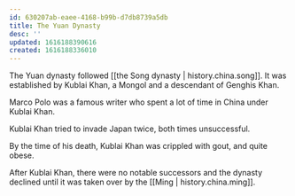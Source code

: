 ```yaml
---
id: 630207ab-eaee-4168-b99b-d7db8739a5db
title: The Yuan Dynasty
desc: ''
updated: 1616188390616
created: 1616188336010
---
```

The Yuan dynasty followed [[the Song dynasty | history.china.song]]. It was established by Kublai
Khan, a Mongol and a descendant of Genghis Khan.

Marco Polo was a famous writer who spent a lot of time in China under Kublai Khan.

Kublai Khan tried to invade Japan twice, both times unsuccessful.

By the time of his death, Kublai Khan was crippled with gout, and quite obese.

After Kublai Khan, there were no notable successors and the dynasty declined until it was taken
over by the [[Ming | history.china.ming]].
